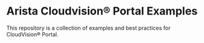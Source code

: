 # Arista Cloudvision&reg; Portal Examples
This repository is a collection of examples and best practices for
CloudVision&reg; Portal.

